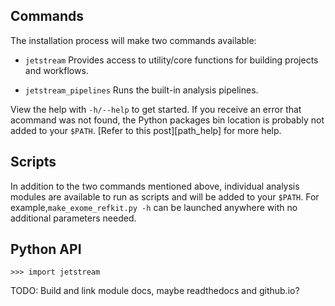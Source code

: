 
## Commands

The installation process will make two commands available:

  - `jetstream` Provides access to utility/core functions for building projects and workflows.

  - `jetstream_pipelines` Runs the built-in analysis pipelines.

View the help with `-h/--help` to get started. If you receive an error that acommand was not found, the Python packages bin location is probably not added to your `$PATH`. [Refer to this post][path_help] for more help.

## Scripts

In addition to the two commands mentioned above, individual analysis modules are available to run as scripts and will be added to your `$PATH`. For example,`make_exome_refkit.py -h` can be launched anywhere with no additional parameters needed. 


## Python API

`>>> import jetstream`

TODO: Build and link module docs, maybe readthedocs and github.io?